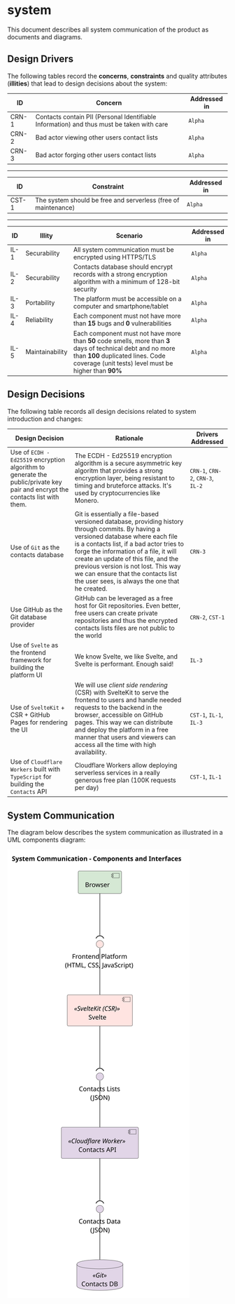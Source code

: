 # system

This document describes all system communication of the product as documents and diagrams.

## Design Drivers

The following tables record the **concerns**, **constraints** and quality attributes (**illities**) that lead to design decisions about the system:

|ID|Concern|Addressed in|
|--|-------|-----------|
|CRN-1|Contacts contain PII (Personal Identifiable Information) and thus must be taken with care|`Alpha`|
|CRN-2|Bad actor viewing other users contact lists|`Alpha`|
|CRN-3|Bad actor forging other users contact lists|`Alpha`|

---

|ID|Constraint|Addressed in|
|--|----------|-----------|
|CST-1|The system should be free and serverless (free of maintenance)|`Alpha`|

---

|ID|Illity|Scenario|Addressed in|
|--|------|--------|-----------|
|IL-1|Securability|All system communication must be encrypted using HTTPS/TLS|`Alpha`|
|IL-2|Securability|Contacts database should encrypt records with a strong encryption algorithm with a minimum of 128-bit security|`Alpha`|
|IL-3|Portability|The platform must be accessible on a computer and smartphone/tablet|`Alpha`|
|IL-4|Reliability|Each component must not have more than **15** bugs and **0** vulnerabilities|`Alpha`|
|IL-5|Maintainability|Each component must not have more than **50** code smells, more than **3** days of technical debt and no more than **100** duplicated lines. Code coverage (unit tests) level must be higher than **90%**|`Alpha`|

## Design Decisions

The following table records all design decisions related to system introduction and changes:

|Design Decision|Rationale|Drivers Addressed|
|---------------|---------|-----------------|
|Use of `ECDH - Ed25519` encryption algorithm to generate the public/private key pair and encrypt the contacts list with them.|The ECDH - Ed25519 encryption algorithm is a secure asymmetric key algoritm that provides a strong encryption layer, being resistant to timing and bruteforce attacks. It's used by cryptocurrencies like Monero.|`CRN-1`, `CRN-2`, `CRN-3`, `IL-2`|
|Use of `Git` as the contacts database|Git is essentially a file-based versioned database, providing history through commits. By having a versioned database where each file is a contacts list, if a bad actor tries to forge the information of a file, it will create an update of this file, and the previous version is not lost. This way we can ensure that the contacts list the user sees, is always the one that he created.|`CRN-3`|
|Use GitHub as the Git database provider|GitHub can be leveraged as a free host for Git repositories. Even better, free users can create private repositories and thus the encrypted contacts lists files are not public to the world|`CRN-2`, `CST-1`|
|Use of `Svelte` as the frontend framework for building the platform UI|We know Svelte, we like Svelte, and Svelte is performant. Enough said!|`IL-3`|
|Use of `SvelteKit` + CSR + GitHub Pages for rendering the UI|We will use *client side rendering* (CSR) with SvelteKit to serve the frontend to users and handle needed requests to the backend in the browser, accessible on GitHub pages. This way we can distribute and deploy the platform in a free manner that users and viewers can access all the time with high availability.|`CST-1`, `IL-1`, `IL-3`|
|Use of `Cloudflare Workers` built with `TypeScript` for building the `Contacts` API|Cloudflare Workers allow deploying serverless services in a really generous free plan (100K requests per day)|`CST-1`, `IL-1`|

## System Communication

The diagram below describes the system communication as illustrated in a UML components diagram:

![system communication described in a components diagram](src/system/system-communication.svg)